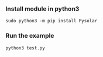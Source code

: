 ### Install module in python3

```
sudo python3 -m pip install Pysolar
```

### Run the example
```
python3 test.py
```

